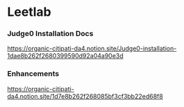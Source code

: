 # Leetlab

### Judge0 Installation Docs

https://organic-citipati-da4.notion.site/Judge0-installation-1dae8b262f2680399590d92a04a90e3d

### Enhancements
https://organic-citipati-da4.notion.site/1d7e8b262f268085bf3cf3bb22ed68f8